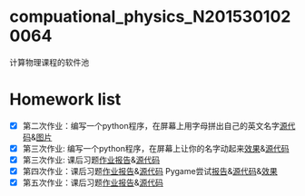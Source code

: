 # compuational_physics_N2015301020064
计算物理课程的软件池
# Homework list        
 - [x] 第二次作业：编写一个python程序，在屏幕上用字母拼出自己的英文名字[源代码](https://github.com/houxudong1997/compuational_physics_N2015301020064/blob/master/name.py)&[图片](https://github.com/houxudong1997/compuational_physics_N2015301020064/blob/master/Name.png?raw=true)
 - [x] 第三次作业: 编写一个python程序，在屏幕上让你的名字动起来[效果](https://github.com/houxudong1997/compuational_physics_N2015301020064/blob/master/movename.gif)&[源代码](https://github.com/houxudong1997/compuational_physics_N2015301020064/blob/master/movename.py)
 - [x] 第三次作业: 课后习题[作业报告](https://github.com/houxudong1997/compuational_physics_N2015301020064/blob/master/xiti.md)&[源代码](https://github.com/houxudong1997/compuational_physics_N2015301020064/blob/master/Euler%20mothed.py)
 - [x] 第四次作业：课后习题[作业报告](https://github.com/houxudong1997/compuational_physics_N2015301020064/blob/master/xitii.md)&[源代码](https://github.com/houxudong1997/compuational_physics_N2015301020064/blob/master/cannonshell.py)  Pygame尝试[报告]()&[源代码](https://github.com/houxudong1997/compuational_physics_N2015301020064/blob/master/cannon.py)&[效果](https://github.com/houxudong1997/compuational_physics_N2015301020064/blob/master/bandicam%202_clip.gif)
 - [x] 第五次作业：课后习题[作业报告]()&[源代码]()

